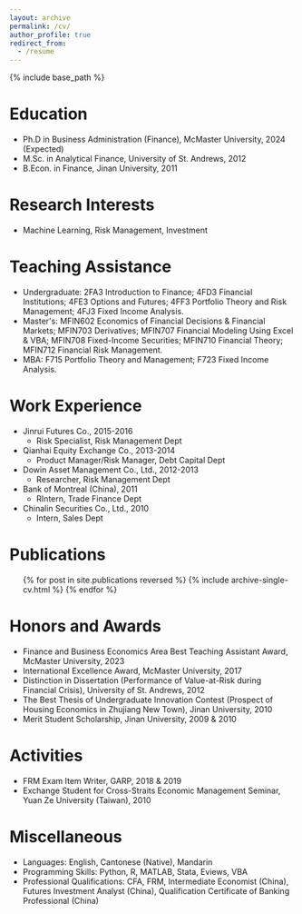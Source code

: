 ```yaml
---
layout: archive
permalink: /cv/
author_profile: true
redirect_from:
  - /resume
---
```


{% include base_path %}

Education
======
* Ph.D in Business Administration (Finance), McMaster University, 2024 (Expected)
* M.Sc. in Analytical Finance, University of St. Andrews, 2012
* B.Econ. in Finance, Jinan University, 2011

Research Interests
======
* Machine Learning, Risk Management, Investment

Teaching Assistance
======
* Undergraduate: 2FA3 Introduction to Finance; 4FD3 Financial Institutions; 4FE3 Options and Futures; 4FF3 Portfolio Theory and Risk Management; 4FJ3 Fixed Income Analysis.
* Master's: MFIN602 Economics of Financial Decisions & Financial Markets; MFIN703 Derivatives; MFIN707 Financial Modeling Using Excel & VBA; MFIN708 Fixed-Income Securities; MFIN710 Financial Theory; MFIN712 Financial Risk Management.
* MBA: F715 Portfolio Theory and Management; F723 Fixed Income Analysis.

Work Experience
======
* Jinrui Futures Co., 2015-2016
  * Risk Specialist, Risk Management Dept
* Qianhai Equity Exchange Co., 2013-2014
  * Product Manager/Risk Manager, Debt Capital Dept
* Dowin Asset Management Co., Ltd., 2012-2013
  * Researcher, Risk Management Dept
* Bank of Montreal (China), 2011
  * RIntern, Trade Finance Dept
* Chinalin Securities Co., Ltd., 2010
  * Intern, Sales Dept
  
Publications
======
  <ul>{% for post in site.publications reversed %}
    {% include archive-single-cv.html %}
  {% endfor %}</ul>


Honors and Awards
======
* Finance and Business Economics Area Best Teaching Assistant Award, McMaster University, 2023
* International Excellence Award, McMaster University, 2017
* Distinction in Dissertation (Performance of Value-at-Risk during Financial Crisis), University of St. Andrews, 2012
* The Best Thesis of Undergraduate Innovation Contest (Prospect of Housing Economics in Zhujiang New Town), Jinan University, 2010
* Merit Student Scholarship, Jinan University, 2009 & 2010

Activities
======
* FRM Exam Item Writer, GARP, 2018 & 2019
* Exchange Student for Cross-Straits Economic Management Seminar, Yuan Ze University (Taiwan), 2010

Miscellaneous
======
* Languages: English, Cantonese (Native), Mandarin
* Programming Skills: Python, R, MATLAB, Stata, Eviews, VBA
* Professional Qualifications: CFA, FRM, Intermediate Economist (China), Futures Investment Analyst (China), Qualification Certificate of Banking Professional (China)
